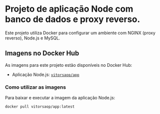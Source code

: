 # Projeto de aplicação Node com banco de dados e proxy reverso.

Este projeto utiliza Docker para configurar um ambiente com NGINX (proxy reverso), Node.js e MySQL.

## Imagens no Docker Hub

As imagens para este projeto estão disponíveis no Docker Hub:

- Aplicação Node.js: [`vitorsaop/app`](https://hub.docker.com/r/vitorsaop/app)

### Como utilizar as imagens

Para baixar e executar a imagem da aplicação Node.js:

```bash
docker pull vitorsaop/app:latest
